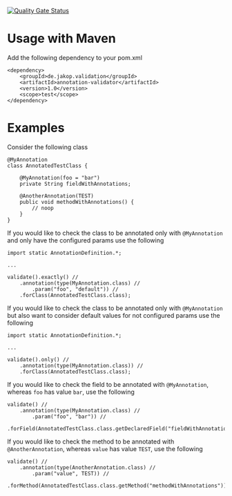 [![Quality Gate Status](https://sonarcloud.io/api/project_badges/measure?project=fjakop_annotation-validator&metric=alert_status)](https://sonarcloud.io/dashboard?id=fjakop_annotation-validator)

# Usage with Maven

Add the following dependency to your pom.xml

```
<dependency>
	<groupId>de.jakop.validation</groupId>
	<artifactId>annotation-validator</artifactId>
	<version>1.0</version>
	<scope>test</scope>
</dependency>
```

# Examples

Consider the following class

```
@MyAnnotation
class AnnotatedTestClass {

	@MyAnnotation(foo = "bar")
	private String fieldWithAnnotations;

	@AnotherAnnotation(TEST)
	public void methodWithAnnotations() {
		// noop
	}
}
```

If you would like to check the class to be annotated only with `@MyAnnotation` and only have the configured params use the following

```
import static AnnotationDefinition.*;

...

validate().exactly() //
	.annotation(type(MyAnnotation.class) //
		.param("foo", "default")) //
	.forClass(AnnotatedTestClass.class);
```

If you would like to check the class to be annotated only with `@MyAnnotation` but also want to consider default values for not configured params use the following

```
import static AnnotationDefinition.*;

...

validate().only() //
	.annotation(type(MyAnnotation.class)) //
	.forClass(AnnotatedTestClass.class);
```

If you would like to check the field to be annotated with `@MyAnnotation`, whereas `foo` has value `bar`, use the following

```
validate() //
	.annotation(type(MyAnnotation.class) //
		.param("foo", "bar")) //
	.forField(AnnotatedTestClass.class.getDeclaredField("fieldWithAnnotations"));

```

If you would like to check the method to be annotated with `@AnotherAnnotation`, whereas `value` has value `TEST`, use the following

```
validate() //
	.annotation(type(AnotherAnnotation.class) //
		.param("value", TEST)) //
	.forMethod(AnnotatedTestClass.class.getMethod("methodWithAnnotations"));

```
